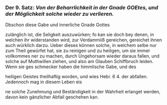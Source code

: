 <!-- Seite 34; content-0052.xml -->

### Der 9. Satz: *Von der Beharrlichkeit in der Gnade GOEtes, und der Möglichkeit solche wieder zu verlieren.*


Dbschon diese Gabe und innerliche Gnade Gottes

zulänglich ist, die Seligkeit auszuwürken; fo kan sie doch bey denen, in
welchen ihr widerstanden wird, zur Verdammiiß gereichen, gereichet ihnen
auch würklich darzu. Ueber dieses können solche, in welchem selbe nur zum
Theil gewürfet hat, sie zu reinigen und zu heiligen, um sie immer vollkommes
ner zu machen, durch Ungehorsam wieder daraus fallen, und solche auf Muthwillen
ziehen, und also am Glauben Schiffbruch leiden. Wenn sie ges schmecker haben
die himmlische Gabe, und des

heiligen Geistes theilhaftig worden, und wies Hebr. 6 4. der abfallen.
Jedennoch mag in diesem Leben eis

ne solche Zunehmung und Beständigkeit in der
Wahrheit erlanget werden, davon kein gänzlicher
Abfall geschehen kan.